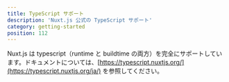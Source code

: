 ```yaml
---
title: TypeScript サポート
description: 'Nuxt.js 公式の TypeScript サポート'
category: getting-started
position: 112
---
```


Nuxt.js は typescript（runtime と buildtime の両方）を完全にサポートしています。ドキュメントについては、[https://typescript.nuxtjs.org/](https://typescript.nuxtjs.org/ja/) を参照してください。
